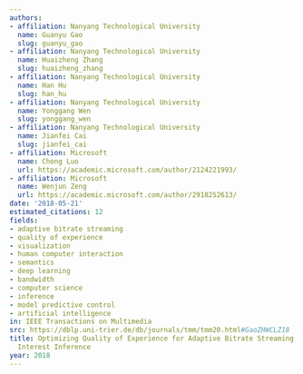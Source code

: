 ```yaml
---
authors:
- affiliation: Nanyang Technological University
  name: Guanyu Gao
  slug: guanyu_gao
- affiliation: Nanyang Technological University
  name: Huaizheng Zhang
  slug: huaizheng_zhang
- affiliation: Nanyang Technological University
  name: Han Hu
  slug: han_hu
- affiliation: Nanyang Technological University
  name: Yonggang Wen
  slug: yonggang_wen
- affiliation: Nanyang Technological University
  name: Jianfei Cai
  slug: jianfei_cai
- affiliation: Microsoft
  name: Chong Luo
  url: https://academic.microsoft.com/author/2124221993/
- affiliation: Microsoft
  name: Wenjun Zeng
  url: https://academic.microsoft.com/author/2918252613/
date: '2018-05-21'
estimated_citations: 12
fields:
- adaptive bitrate streaming
- quality of experience
- visualization
- human computer interaction
- semantics
- deep learning
- bandwidth
- computer science
- inference
- model predictive control
- artificial intelligence
in: IEEE Transactions on Multimedia
src: https://dblp.uni-trier.de/db/journals/tmm/tmm20.html#GaoZHWCLZ18
title: Optimizing Quality of Experience for Adaptive Bitrate Streaming via Viewer
  Interest Inference
year: 2018
---
```


